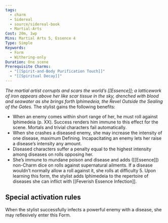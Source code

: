 ```yaml
---
tags:
  - charm
  - Sidereal
  - source/sidereal-book
  - Martial-Arts
Cost: 20m, 1wp
Mins: Martial Arts 5, Essence 4
Type: Simple
Keywords:
  - Form
  - Withering-only
Duration: One scene
Prerequisite Charms:
  - "[[Spirit-and-Body Purification Touch]]"
  - "[[Spiritual Decay]]"
---
```

*The martial artist corrupts and scars the world’s [[Essence]]; a latticework of iron appears above her like scar tissue in the sky, drenched with blood and seawater as she brings forth Iphimedeia, the Revel Outside the Sealing of the Gates.*
The stylist gains the following benefits: 
- When an enemy comes within short range of her, he must roll against Iphimedeia (p. XX). Success renders him immune to this effect for the scene. Mortals and trivial characters fail automatically. 
- When she crashes a diseased enemy, she may increase the intensity of one disease, maximum Defining. Incapacitating an enemy lets her raise a disease’s intensity any amount. 
- Diseased characters suffer a penalty equal to the highest intensity among diseases on rolls opposing her. 
- She’s immune to mundane poison and disease and adds ([[Essence]]) non-Charm dice on rolls against supernatural ailments. If a disease wouldn’t normally allow a roll against it, she rolls at difficulty 5. Upon learning this form, the stylist adds Iphimedeia to the repertoire of diseases she can inflict with [[Feverish Essence Infection]]. 
## Special activation rules
When the stylist successfully infects a powerful enemy with a disease, she may reflexively enter this Form.